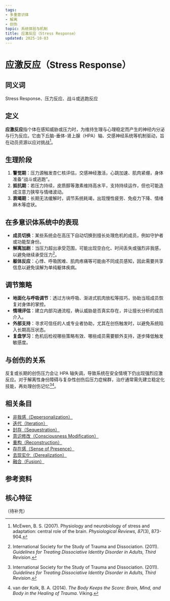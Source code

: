 ```yaml
---
tags:
- 多重意识体
- 解离
- 创伤
topic: 系统体验与机制
title: 应激反应（Stress Response）
updated: 2025-10-03
---
```


# 应激反应（Stress Response）

## 同义词

Stress Response、压力反应、战斗或逃跑反应

## 定义

**应激反应**指个体在感知威胁或压力时，为维持生理与心理稳定而产生的神经内分泌与行为反应。它由下丘脑-垂体-肾上腺（HPA）轴、交感神经系统等机制驱动，旨在动员资源以应对挑战[^应激反应-1]。

## 生理阶段

1. **警觉期**：压力源触发杏仁核评估，交感神经激活，心跳加速、肌肉紧绷，身体准备“战斗或逃跑”。
2. **抵抗期**：若压力持续，皮质醇等激素维持高水平，支持持续运作，但也可能造成注意力狭窄与情绪波动。
3. **衰竭期**：长期无法缓解时，调节系统耗竭，出现慢性疲劳、免疫力下降、情绪麻木等症状。

## 在多意识体系统中的表现

- **成员切换**：某些系统会在高压下自动切换到擅长处理危机的成员，例如守护者或功能型身份。
- **解离加剧**：当压力超出承受范围，可能出现空白化、时间丢失或强烈非我感，以避免继续承受压力[^应激反应-2]。
- **躯体反应**：心悸、呼吸困难、肌肉疼痛等可能由不同成员感知，因此需要共享信息以避免误解为单纯躯体疾病。

## 调节策略

- **地面化与呼吸调节**：透过方块呼吸、渐进式肌肉放松等技巧，协助当班成员恢复对身体的掌控。
- **情境评估**：建立内部沟通流程，确认威胁是否真实存在，并让擅长分析的成员介入。
- **外部支持**：寻求可信任的人或专业者协助，尤其在创伤触发时，以避免系统陷入长期高压状态。
- **复盘学习**：危机后检视哪些策略有效、哪些成员需要额外支持，逐步降低触发敏感度。

## 与创伤的关系

反复或长期的创伤压力会让 HPA 轴失调，导致系统在安全情境下仍出现强烈应激反应。对于解离性身份障碍与复杂性创伤后压力症候群，治疗通常需先建立稳定化技能，再处理创伤记忆[^应激反应-2][^应激反应-3]。

## 相关条目

- [非我感（Depersonalization）](Depersonalization.md)
- [迭代（Iteration）](Iteration.md)
- [封存（Sequestration）](Sequestration.md)
- [意识修改（Consciousness Modification）](Consciousness-Modification.md)
- [重构（Reconstruction）](Reconstruction.md)
- [存在感（Sense of Presence）](Sense-Of-Presence.md)
- [去现实化（Derealization）](Derealization.md)
- [融合（Fusion）](Fusion.md)

## 参考资料

[^应激反应-1]: McEwen, B. S. (2007). Physiology and neurobiology of stress and adaptation: central role of the brain. _Physiological Reviews, 87_(3), 873-904.
[^应激反应-2]: International Society for the Study of Trauma and Dissociation. (2011). _Guidelines for Treating Dissociative Identity Disorder in Adults, Third Revision_.
[^应激反应-3]: van der Kolk, B. A. (2014). _The Body Keeps the Score: Brain, Mind, and Body in the Healing of Trauma_. Viking.

## 核心特征

（待补充）
